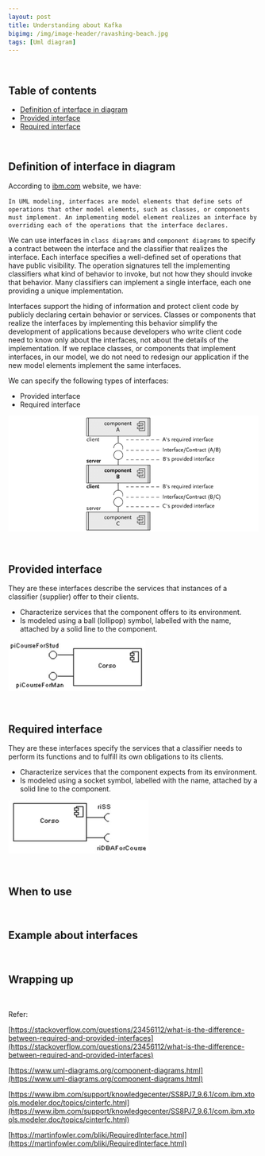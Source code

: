 ```yaml
---
layout: post
title: Understanding about Kafka
bigimg: /img/image-header/ravashing-beach.jpg
tags: [Uml diagram]
---
```





<br>

## Table of contents
- [Definition of interface in diagram](#definition-of-interface-in-diagram)
- [Provided interface](#provided-interface)
- [Required interface](#required-interface)

<br>

## Definition of interface in diagram
According to [ibm.com](https://www.ibm.com/support/knowledgecenter/SS8PJ7_9.6.1/com.ibm.xtools.modeler.doc/topics/cinterfc.html) website, we have:

```
In UML modeling, interfaces are model elements that define sets of operations that other model elements, such as classes, or components must implement. An implementing model element realizes an interface by overriding each of the operations that the interface declares.
```

We can use interfaces in ```class diagrams``` and ```component diagrams``` to specify a contract between the interface and the classifier that realizes the interface. Each interface specifies a well-defined set of operations that have public visibility. The operation signatures tell the implementing classifiers what kind of behavior to invoke, but not how they should invoke that behavior. Many classifiers can implement a single interface, each one providing a unique implementation.

Interfaces support the hiding of information and protect client code by publicly declaring certain behavior or services. Classes or components that realize the interfaces by implementing this behavior simplify the development of applications because developers who write client code need to know only about the interfaces, not about the details of the implementation. If we replace classes, or components that implement interfaces, in our model, we do not need to redesign our application if the new model elements implement the same interfaces.

We can specify the following types of interfaces:
- Provided interface
- Required interface

![](../img/UML/interfaces/provided-&&-required-interfaces.png)

<br>

## Provided interface

They are these interfaces describe the services that instances of a classifier (supplier) offer to their clients.
- Characterize services that the component offers to its environment.
- Is modeled using a ball (lollipop) symbol, labelled with the name, attached by a solid line to the component.

![](../img/UML/interfaces/provided-interface.png)

<br>

## Required interface

They are these interfaces specify the services that a classifier needs to perform its functions and to fulfill its own obligations to its clients.
- Characterize services that the component expects from its environment.
- Is modeled using a socket symbol, labelled with the name, attached by a solid line to the component.

![](../img/UML/interfaces/required-interface.png)

<br>

## When to use




<br>

## Example about interfaces




<br>

## Wrapping up





<br>

Refer:

[https://stackoverflow.com/questions/23456112/what-is-the-difference-between-required-and-provided-interfaces](https://stackoverflow.com/questions/23456112/what-is-the-difference-between-required-and-provided-interfaces)

[https://www.uml-diagrams.org/component-diagrams.html](https://www.uml-diagrams.org/component-diagrams.html)

[https://www.ibm.com/support/knowledgecenter/SS8PJ7_9.6.1/com.ibm.xtools.modeler.doc/topics/cinterfc.html](https://www.ibm.com/support/knowledgecenter/SS8PJ7_9.6.1/com.ibm.xtools.modeler.doc/topics/cinterfc.html)

[https://martinfowler.com/bliki/RequiredInterface.html](https://martinfowler.com/bliki/RequiredInterface.html)

